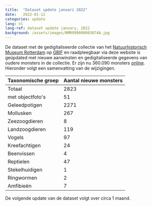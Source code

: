 ```yaml
---
title:  "Dataset update januari 2022"
date:   2022-01-12
categories: update
lang: nl
lang-ref: dataset update january, 2022
background: /assets/images/NMR999000003074A.jpg
---
```


De dataset met de gedigitaliseerde collectie van het [Natuurhistorisch Museum Rotterdam](https://www.hetnatuurhistorisch.nl/) op [GBIF](https://www.gbif.org/) en raadpleegbaar via deze website is geüpdated met nieuwe aanwinsten en gedigitaliseerde gegevens van oudere monsters in de collectie. Er zijn nu 360.090 monsters [online](https://specimens.hetnatuurhistorisch.nl/nl/data). Hieronder volgt een samenvatting van de wijzigingen.

Taxonomische groep | Aantal nieuwe monsters
---------- | ---------- 
Totaal | 2823
met objectfoto's | 51
Geleedpotigen | 2271
Mollusken | 267
Zeezoogdieren | 8
Landzoogdieren | 119
Vogels | 97
Kreefachtigen | 24
Beenvissen | 4
Reptielen | 47
Stekelhuidigen | 1
Ringwormen | 2
Amfibieën | 7

De volgende update van de dataset volgt over circa 1 maand.

